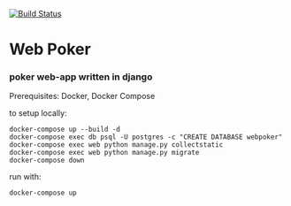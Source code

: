 [![Build Status](https://travis-ci.com/tom-pollak/web_poker.svg?branch=master)](https://travis-ci.com/tom-pollak/web_poker)
# Web Poker
### poker web-app written in django

Prerequisites: Docker, Docker Compose

to setup locally:
```
docker-compose up --build -d
docker-compose exec db psql -U postgres -c "CREATE DATABASE webpoker"
docker-compose exec web python manage.py collectstatic
docker-compose exec web python manage.py migrate
docker-compose down
```

run with:
```
docker-compose up
```
